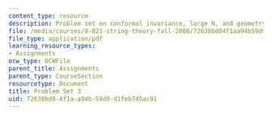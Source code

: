 ```yaml
---
content_type: resource
description: Problem set on conformal invariance, large N, and geometry of AdS.
file: /media/courses/8-821-string-theory-fall-2008/72638bd04f1aa94b59d9d1feb745ac91_pset03.pdf
file_type: application/pdf
learning_resource_types:
- Assignments
ocw_type: OCWFile
parent_title: Assignments
parent_type: CourseSection
resourcetype: Document
title: Problem Set 3
uid: 72638bd0-4f1a-a94b-59d9-d1feb745ac91
---
```

